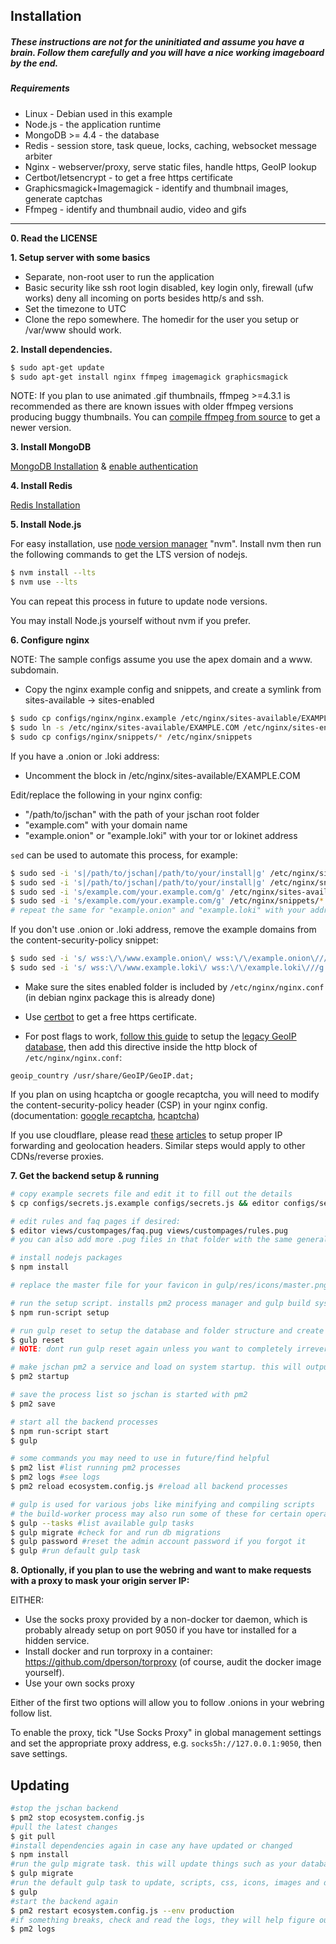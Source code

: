## Installation
##### These instructions are not for the uninitiated and assume you have a brain. Follow them carefully and you will have a nice working imageboard by the end.

##### Requirements
- Linux - Debian used in this example
- Node.js - the application runtime
- MongoDB >= 4.4 - the database
- Redis - session store, task queue, locks, caching, websocket message arbiter
- Nginx - webserver/proxy, serve static files, handle https, GeoIP lookup
- Certbot/letsencrypt - to get a free https certificate
- Graphicsmagick+Imagemagick - identify and thumbnail images, generate captchas
- Ffmpeg - identify and thumbnail audio, video and gifs

-----

**0. Read the LICENSE**

**1. Setup server with some basics**

- Separate, non-root user to run the application
- Basic security like ssh root login disabled, key login only, firewall (ufw works) deny all incoming on ports besides http/s and ssh.
- Set the timezone to UTC
- Clone the repo somewhere. The homedir for the user you setup or /var/www should work.

**2. Install dependencies.**

```bash
$ sudo apt-get update
$ sudo apt-get install nginx ffmpeg imagemagick graphicsmagick
```
NOTE: If you plan to use animated .gif thumbnails, ffmpeg >=4.3.1 is recommended as there are known issues with older ffmpeg versions producing buggy thumbnails. You can [compile ffmpeg from source](https://trac.ffmpeg.org/wiki/CompilationGuide) to get a newer version.

**3. Install MongoDB**

[MongoDB Installation](https://docs.mongodb.com/manual/tutorial/install-mongodb-on-debian/#install-mongodb-community-edition-on-debian) & [enable authentication](https://medium.com/mongoaudit/how-to-enable-authentication-on-mongodb-b9e8a924efac)

**4. Install Redis**

[Redis Installation](https://www.digitalocean.com/community/tutorials/how-to-install-and-secure-redis-on-debian-9)

**5. Install Node.js**

For easy installation, use [node version manager](https://github.com/nvm-sh/nvm) "nvm".
Install nvm then run the following commands to get the LTS version of nodejs.
```bash
$ nvm install --lts
$ nvm use --lts
```
You can repeat this process in future to update node versions.

You may install Node.js yourself without nvm if you prefer.

**6. Configure nginx**

NOTE: The sample configs assume you use the apex domain and a www. subdomain.

- Copy the nginx example config and snippets, and create a symlink from sites-available -> sites-enabled
```bash
$ sudo cp configs/nginx/nginx.example /etc/nginx/sites-available/EXAMPLE.COM
$ sudo ln -s /etc/nginx/sites-available/EXAMPLE.COM /etc/nginx/sites-enabled/EXAMPLE.COM
$ sudo cp configs/nginx/snippets/* /etc/nginx/snippets
```

If you have a .onion or .loki address:
- Uncomment the block in /etc/nginx/sites-available/EXAMPLE.COM

Edit/replace the following in your nginx config:
- "/path/to/jschan" with the path of your jschan root folder
- "example.com" with your domain name
- "example.onion" or "example.loki" with your tor or lokinet address

`sed` can be used to automate this process, for example:
```bash
$ sudo sed -i 's|/path/to/jschan|/path/to/your/install|g' /etc/nginx/sites-available/EXAMPLE.COM
$ sudo sed -i 's|/path/to/jschan|/path/to/your/install|g' /etc/nginx/snippets/*
$ sudo sed -i 's/example.com/your.example.com/g' /etc/nginx/sites-available/EXAMPLE.COM
$ sudo sed -i 's/example.com/your.example.com/g' /etc/nginx/snippets/*
# repeat the same for "example.onion" and "example.loki" with your addresses
```

If you don't use .onion or .loki address, remove the example domains from the content-security-policy snippet:
```bash
$ sudo sed -i 's/ wss:\/\/www.example.onion\/ wss:\/\/example.onion\///g' /etc/nginx/snippets/security_headers*
$ sudo sed -i 's/ wss:\/\/www.example.loki\/ wss:\/\/example.loki\///g' /etc/nginx/snippets/security_headers*
```

- Make sure the sites enabled folder is included by `/etc/nginx/nginx.conf` (in debian nginx package this is already done)
- Use [certbot](https://certbot.eff.org/) to get a free https certificate.

- For post flags to work, [follow this guide](http://archive.is/2SMOb) to setup the [legacy GeoIP database](https://www.miyuru.lk/geoiplegacy), then add this directive inside the http block of `/etc/nginx/nginx.conf`:
```
geoip_country /usr/share/GeoIP/GeoIP.dat;
```

If you plan on using hcaptcha or google recaptcha, you will need to modify the content-security-policy header (CSP) in your nginx config. (documentation: [google recaptcha](https://developers.google.com/recaptcha/docs/faq#im-using-content-security-policy-csp-on-my-website.-how-can-i-configure-it-to-work-with-recaptcha), [hcaptcha](https://docs.hcaptcha.com/#content-security-policy-settings))

If you use cloudflare, please read [these](https://support.cloudflare.com/hc/en-us/articles/200170786-Restoring-original-visitor-IPs-Logging-visitor-IP-addresses-with-mod-cloudflare-) [articles](https://support.cloudflare.com/hc/en-us/articles/200168236-Configuring-Cloudflare-IP-Geolocation) to setup proper IP forwarding and geolocation headers. Similar steps would apply to other CDNs/reverse proxies.

**7. Get the backend setup & running**

```bash
# copy example secrets file and edit it to fill out the details
$ cp configs/secrets.js.example configs/secrets.js && editor configs/secrets.js

# edit rules and faq pages if desired:
$ editor views/custompages/faq.pug views/custompages/rules.pug
# you can also add more .pug files in that folder with the same general format to create other custom pages

# install nodejs packages
$ npm install

# replace the master file for your favicon in gulp/res/icons/master.png

# run the setup script. installs pm2 process manager and gulp build system and runs some gulp tasks.
$ npm run-script setup

# run gulp reset to setup the database and folder structure and create the admin account. **Default admin account details with random password will be printed to the command line.**
$ gulp reset
# NOTE: dont run gulp reset again unless you want to completely irreversibly wipe everything.

# make jschan pm2 a service and load on system startup. this will output some additional commands you need to run to complete the process if you were smart and didnt do everything as "root" user.
$ pm2 startup

# save the process list so jschan is started with pm2
$ pm2 save

# start all the backend processes
$ npm run-script start
$ gulp

# some commands you may need to use in future/find helpful
$ pm2 list #list running pm2 processes
$ pm2 logs #see logs
$ pm2 reload ecosystem.config.js #reload all backend processes

# gulp is used for various jobs like minifying and compiling scripts
# the build-worker process may also run some of these for certain operations e.g. editing global settings in the web panel
$ gulp --tasks #list available gulp tasks
$ gulp migrate #check for and run db migrations
$ gulp password #reset the admin account password if you forgot it
$ gulp #run default gulp task
```

**8. Optionally, if you plan to use the webring and want to make requests with a proxy to mask your origin server IP:**

EITHER:

- Use the socks proxy provided by a non-docker tor daemon, which is probably already setup on port 9050 if you have tor installed for a hidden service.
- Install docker and run torproxy in a container: https://github.com/dperson/torproxy (of course, audit the docker image yourself).
- Use your own socks proxy

Either of the first two options will allow you to follow .onions in your webring follow list.

To enable the proxy, tick "Use Socks Proxy" in global management settings and set the appropriate proxy address, e.g. `socks5h://127.0.0.1:9050`, then save settings.

## Updating

```bash
#stop the jschan backend
$ pm2 stop ecosystem.config.js
#pull the latest changes
$ git pull
#install dependencies again in case any have updated or changed
$ npm install
#run the gulp migrate task. this will update things such as your database schema.
$ gulp migrate
#run the default gulp task to update, scripts, css, icons, images and delete old html
$ gulp
#start the backend again
$ pm2 restart ecosystem.config.js --env production
#if something breaks, check and read the logs, they will help figure out what went wrong
$ pm2 logs
```
